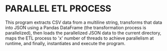 # PARALLEL ETL PROCESS
This program extracts CSV data from a multiline string, transforms that data into JSON using a Pandas DataFrame (the transformation process is parallelized), then loads the parallelized JSON data to the current directory, maps the ETL process to 'x' number of threads to achieve parallelism at runtime, and finally, instantiates and execute the program.

